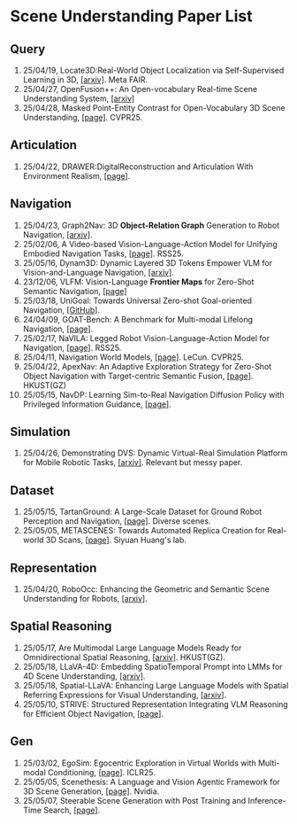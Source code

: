 # Scene Understanding Paper List

## Query

1. 25/04/19, Locate3D:Real-World Object Localization via Self-Supervised Learning in 3D, [[arxiv]](https://arxiv.org/pdf/2504.14151). Meta FAIR.
2. 25/04/27, OpenFusion++: An Open-vocabulary Real-time Scene Understanding System, [[arxiv]](https://arxiv.org/pdf/2504.19266)
3. 25/04/28, Masked Point-Entity Contrast for Open-Vocabulary 3D Scene Understanding, [[page]](https://mpec-3d.github.io/). CVPR25.

## Articulation

1. 25/04/22, DRAWER:DigitalReconstruction and Articulation With Environment Realism, [[page]](https://xiahongchi.github.io/DRAWER/).

## Navigation

1. 25/04/23, Graph2Nav: 3D **Object-Relation Graph** Generation to Robot Navigation, [[arxiv]](https://arxiv.org/pdf/2504.16782).
2. 25/02/06, A Video-based Vision-Language-Action Model for Unifying Embodied Navigation Tasks, [[page]](https://pku-epic.github.io/Uni-NaVid/). RSS25.
3. 25/05/16, Dynam3D: Dynamic Layered 3D Tokens Empower VLM for Vision-and-Language Navigation, [[arxiv]](https://arxiv.org/pdf/2505.11383).
4. 23/12/06, VLFM: Vision-Language **Frontier Maps** for Zero-Shot Semantic Navigation, [[page]](https://naoki.io/portfolio/vlfm)
5. 25/03/18, UniGoal: Towards Universal Zero-shot Goal-oriented Navigation, [[GitHub]](https://github.com/bagh2178/UniGoal?tab=readme-ov-file).
6. 24/04/09, GOAT-Bench: A Benchmark for Multi-modal Lifelong Navigation, [[page]](https://mukulkhanna.github.io/goat-bench/).
7. 25/02/17, NaVILA: Legged Robot Vision-Language-Action Model for Navigation, [[page]](https://navila-bot.github.io/). RSS25.
8. 25/04/11, Navigation World Models, [[page]](https://www.amirbar.net/nwm/). LeCun. CVPR25.
9. 25/04/22, ApexNav: An Adaptive Exploration Strategy for Zero-Shot Object Navigation with Target-centric Semantic Fusion, [[page]](https://robotics-star.com/ApexNav/). HKUST(GZ)
10. 25/05/15, NavDP: Learning Sim-to-Real Navigation Diffusion Policy with Privileged Information Guidance, [[page]](https://wzcai99.github.io/navigation-diffusion-policy.github.io/).

## Simulation

1. 25/04/26, Demonstrating DVS: Dynamic Virtual-Real Simulation Platform for Mobile Robotic Tasks, [[arxiv]](https://arxiv.org/abs/2504.18944). Relevant but messy paper.

## Dataset

1. 25/05/15, TartanGround: A Large-Scale Dataset for Ground Robot Perception and Navigation, [[page]](https://tartanair.org/tartanground/). Diverse scenes.
2. 25/05/05, METASCENES: Towards Automated Replica Creation for Real-world 3D Scans, [[page]](https://meta-scenes.github.io/). Siyuan Huang's lab.

## Representation

1. 25/04/20, RoboOcc: Enhancing the Geometric and Semantic Scene Understanding for Robots, [[arxiv]](https://arxiv.org/pdf/2504.14604).

## Spatial Reasoning

1. 25/05/17, Are Multimodal Large Language Models Ready for Omnidirectional Spatial Reasoning, [[arxiv]](https://arxiv.org/pdf/2505.11907). HKUST(GZ).
2. 25/05/18, LLaVA-4D: Embedding SpatioTemporal Prompt into LMMs for 4D Scene Understanding, [[arxiv]](https://arxiv.org/pdf/2505.12253).
3. 25/05/18, Spatial-LLaVA: Enhancing Large Language Models with Spatial Referring Expressions for Visual Understanding, [[arxiv]](https://arxiv.org/pdf/2505.12194).
4. 25/05/10, STRIVE: Structured Representation Integrating VLM Reasoning for Efficient Object Navigation, [[page]](https://zwandering.github.io/STRIVE.github.io/).

## Gen

1. 25/03/02, EgoSim: Egocentric Exploration in Virtual Worlds with Multi-modal Conditioning, [[page]](https://egosim.github.io/EgoSim/). ICLR25.
2. 25/05/05, Scenethesis: A Language and Vision Agentic Framework for 3D Scene Generation, [[page]](https://research.nvidia.com/labs/dir/scenethesis/). Nvidia.
3. 25/05/07, Steerable Scene Generation with Post Training and Inference-Time Search, [[page]](https://steerable-scene-generation.github.io/).
